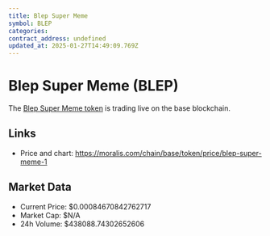 ```yaml
---
title: Blep Super Meme
symbol: BLEP
categories: 
contract_address: undefined
updated_at: 2025-01-27T14:49:09.769Z
---
```


# Blep Super Meme (BLEP)
The [Blep Super Meme token](https://moralis.com/chain/base/token/price/blep-super-meme-1) is trading live on the base blockchain.

## Links
- Price and chart: https://moralis.com/chain/base/token/price/blep-super-meme-1

## Market Data
- Current Price: $0.00084670842762717
- Market Cap: $N/A
- 24h Volume: $438088.74302652606
